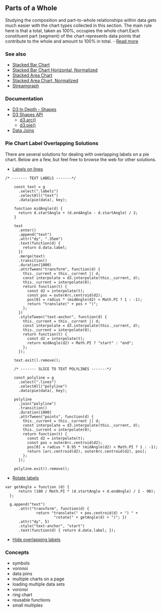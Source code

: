 ## Parts of a Whole
Studying the composition and part-to-whole relationships within data gets much easier with the chart types collected in this section. The main rule here is that a total, taken as 100%, occupies the whole chart.Each constituent part (segment) of the chart represents data points that contribute to the whole and amount to 100% in total. - <a href="https://www.anychart.com/chartopedia/usage-type/chart-to-show-part-of-the-whole/">Read more</a>

### See also
- <a href="https://observablehq.com/@d3/stacked-bar-chart">Stacked Bar Chart</a>
- <a href="https://observablehq.com/@d3/stacked-normalized-horizontal-bar">Stacked Bar Chart Horizontal, Normalized
- <a href="https://observablehq.com/@d3/stacked-area-chart">Stacked Area Chart</a>
- <a href="https://observablehq.com/@d3/normalized-stacked-area-chart">Stacked Area Chart, Normalized</a>
- <a href="https://observablehq.com/@d3/streamgraph">Streamgraph</a>


### Documentation
- <a href="https://www.d3indepth.com/shapes/">D3 In Depth - Shapes</a>
- <a href="https://github.com/d3/d3-shape">D3 Shapes API</a>
    - <a href="https://github.com/d3/d3-shape#arcs">d3.arc()</a>
    - <a href="https://github.com/d3/d3-shape#arcs">d3.pie()</a>
- <a href="https://observablehq.com/@d3/selection-join">Data Joins</a> 

### Pie Chart Label Overlapping Solutions
There are several solutions for dealing with overlapping
labels on a pie chart. Below are a few, but feel free to 
browse the web for other solutions.
- <a href="https://observablehq.com/@mast4461/d3-donut-chart-labels">Labels on lines</a>
```
/* ------- TEXT LABELS -------*/

    const text = g
      .select(".labels")
      .selectAll("text")
      .data(pie(data), key);

    function midAngle(d) {
      return d.startAngle + (d.endAngle - d.startAngle) / 2;
    }

    text
      .enter()
      .append("text")
      .attr("dy", ".35em")
      .text(function(d) {
        return d.data.label;
      })
      .merge(text)
      .transition()
      .duration(1000)
      .attrTween("transform", function(d) {
        this._current = this._current || d;
        const interpolate = d3.interpolate(this._current, d);
        this._current = interpolate(0);
        return function(t) {
          const d2 = interpolate(t);
          const pos = outerArc.centroid(d2);
          pos[0] = radius * (midAngle(d2) < Math.PI ? 1 : -1);
          return "translate(" + pos + ")";
        };
      })
      .styleTween("text-anchor", function(d) {
        this._current = this._current || d;
        const interpolate = d3.interpolate(this._current, d);
        this._current = interpolate(0);
        return function(t) {
          const d2 = interpolate(t);
          return midAngle(d2) < Math.PI ? "start" : "end";
        };
      });

    text.exit().remove();

    /* ------- SLICE TO TEXT POLYLINES -------*/

    const polyline = g
      .select(".lines")
      .selectAll("polyline")
      .data(pie(data), key);

    polyline
      .join("polyline")
      .transition()
      .duration(1000)
      .attrTween("points", function(d) {
        this._current = this._current || d;
        const interpolate = d3.interpolate(this._current, d);
        this._current = interpolate(0);
        return function(t) {
          const d2 = interpolate(t);
          const pos = outerArc.centroid(d2);
          pos[0] = radius * 0.95 * (midAngle(d2) < Math.PI ? 1 : -1);
          return [arc.centroid(d2), outerArc.centroid(d2), pos];
        };
      });

    polyline.exit().remove();
```
- <a href="http://jsfiddle.net/2uT7F/">Rotate labels</a>
```
var getAngle = function (d) {
      return (180 / Math.PI * (d.startAngle + d.endAngle) / 2 - 90);
  };
  
  g.append("text")
      .attr("transform", function(d) { 
              return "translate(" + pos.centroid(d) + ") " +
                      "rotate(" + getAngle(d) + ")"; }) 
      .attr("dy", 5) 
      .style("text-anchor", "start")
      .text(function(d) { return d.data.label; });
```
- <a href="https://stackoverflow.com/a/19801529">Hide overlapping labels</a>

### Concepts
- symbols
- voronoi
- data joins
- multiple charts on a page
- loading multiple data sets
- voronoi
- ring chart
- reusable functions
- small multiples
